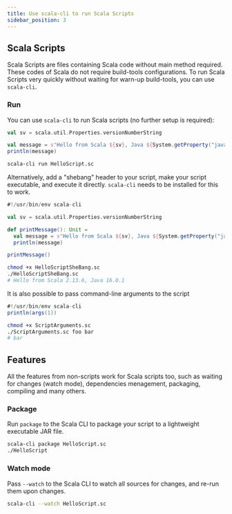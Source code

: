 ```yaml
---
title: Use scala-cli to run Scala Scripts
sidebar_position: 3
---
```


## Scala Scripts

Scala Scripts are files containing Scala code without main method required. These codes of Scala do not require build-tools configurations. To run Scala Scripts very quickly without waiting for warn-up build-tools, you can use `scala-cli`.

### Run

You can use `scala-cli` to run Scala scripts (no further setup is required):

```scala title=HelloScript.sc
val sv = scala.util.Properties.versionNumberString

val message = s"Hello from Scala ${sv}, Java ${System.getProperty("java.version")}"
println(message)
```

```bash
scala-cli run HelloScript.sc
```

<!-- Expected-regex:
Hello from Scala .*, Java .*
-->


Alternatively, add a "shebang" header to your script, make your script executable, and execute it directly. `scala-cli` needs to be installed for this to work.

```scala title=HelloScriptSheBang.sc
#!/usr/bin/env scala-cli

val sv = scala.util.Properties.versionNumberString

def printMessage(): Unit =
  val message = s"Hello from Scala ${sv}, Java ${System.getProperty("java.version")}"
  println(message)

printMessage()
```


```bash
chmod +x HelloScriptSheBang.sc
./HelloScriptSheBang.sc
# Hello from Scala 2.13.6, Java 16.0.1
```

<!-- Expected-regex:
Hello from Scala .*, Java .*
-->

It is also possible to pass command-line arguments to the script

```scala title=ScriptArguments.sc
#!/usr/bin/env scala-cli
println(args(1))
```

```bash
chmod +x ScriptArguments.sc
./ScriptArguments.sc foo bar
# bar
```

<!-- Expected-regex:
bar
-->


## Features

All the features from non-scripts work for Scala scripts too, such as waiting for changes (watch mode), dependencies menagement, packaging, compiling and many others.

### Package

Run `package` to the Scala CLI to package your script to a lightweight executable JAR file.

```bash
scala-cli package HelloScript.sc
./HelloScript
```

<!-- Expected-regex:
Hello from Scala .*, Java .*
-->

### Watch mode

Pass `--watch` to the Scala CLI to watch all sources for changes, and re-run them upon changes.

```bash ignore
scala-cli --watch HelloScript.sc
```
